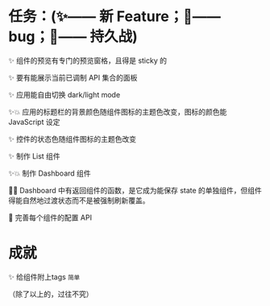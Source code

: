 # 任务：(✨—— 新 Feature；🐞—— bug；🎈—— 持久战)

✨ 组件的预览有专门的预览窗格，且得是 sticky 的

✨ 要有能展示当前已调制 API 集合的面板

✨ 应用能自由切换 dark/light mode

✨💥 应用的标题栏的背景颜色随组件图标的主题色改变，图标的颜色能 JavaScript 设定

✨ 控件的状态色随组件图标的主题色改变

✨ 制作 List 组件

✨💥 制作 Dashboard 组件

🐞💥 Dashboard 中有返回组件的函数，是它成为能保存 state 的单独组件，但组件得能自然地过渡状态而不是被强制刷新覆盖。

🎈 完善每个组件的配置 API

# 成就
✨ 给组件附上tags `简单`

（除了以上的，过往不究）
